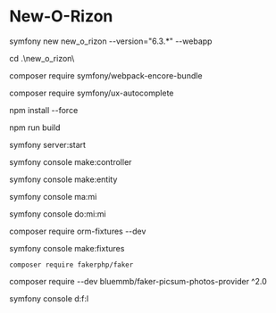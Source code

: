 # New-O-Rizon

symfony new new_o_rizon --version="6.3.*" --webapp

cd .\new_o_rizon\

composer require symfony/webpack-encore-bundle

composer require symfony/ux-autocomplete

npm install --force

npm run build

symfony server:start

symfony console make:controller

symfony console make:entity

symfony console ma:mi

symfony console do:mi:mi

composer require orm-fixtures --dev

symfony console make:fixtures

`composer require fakerphp/faker`

composer require --dev bluemmb/faker-picsum-photos-provider ^2.0

symfony console d:f:l
